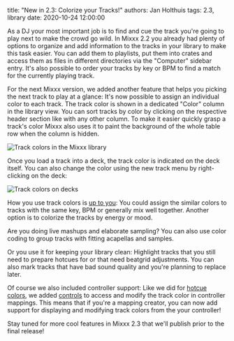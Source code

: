 title: "New in 2.3: Colorize your Tracks!"
authors: Jan Holthuis
tags: 2.3, library
date: 2020-10-24 12:00:00

As a DJ your most important job is to find and cue the track you're going to play next to make the crowd go wild.
In Mixxx 2.2 you already had plenty of options to organize and add information to the tracks in your library to make this task easier.
You can add them to playlists, put them into crates and access them as files in different directories via the "Computer" sidebar entry.
It's also possible to order your tracks by key or BPM to find a match for the currently playing track.

For the next Mixxx version, we added another feature that helps you picking the next track to play at a glance:
It's now possible to assign an individual color to each track.
The track color is shown in a dedicated "Color" column in the library view. You can sort tracks by color by clicking on the respective header section like with any other column.
To make it easier quickly grasp a track's color Mixxx also uses it to paint the background of the whole table row when the column is hidden.

![Track colors in the Mixxx library]({static}/images/news/track-colors.png)

Once you load a track into a deck, the track color is indicated on the deck itself.
You can also change the color using the new track menu by right-clicking on the deck:

![Track colors on decks]({static}/images/news/track-colors-on-deck.png)

How you use track colors is [up to you](https://djtechtools.com/2017/12/18/color-code-tracks-dj-collection/):
You could assign the similar colors to tracks with the same key, BPM or generally mix well together.
Another option is to colorize the tracks by energy or mood.

Are you doing live mashups and elaborate sampling?
You can also use color coding to group tracks with fitting acapellas and samples.

Or you use it for keeping your library clean:
Highlight tracks that you still need to prepare hotcues for or that need beatgrid adjustments.
You can also mark tracks that have bad sound quality and you're planning to replace later.

Of course we also included controller support:
Like we did for [hotcue colors]({filename}/news/2020-08-25-new-in-2-3-hotcue-colors.md), we added [controls](https://github.com/mixxxdj/mixxx/wiki/mixxxcontrols) to access and modify the track color in controller mappings.
This means that if you're a mapping creator, you can now add support for displaying and modifying track colors from the your controller!

Stay tuned for more cool features in Mixxx 2.3 that we'll publish prior to the final release!
